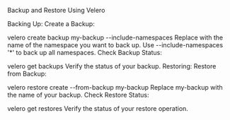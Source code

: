 Backup and Restore Using Velero

Backing Up:
Create a Backup:


velero create backup my-backup --include-namespaces <namespace>
Replace <namespace> with the name of the namespace you want to back up. Use --include-namespaces '*' to back up all namespaces.
Check Backup Status:


velero get backups
Verify the status of your backup.
Restoring:
Restore from Backup:


velero restore create --from-backup my-backup
Replace my-backup with the name of your backup.
Check Restore Status:


velero get restores
Verify the status of your restore operation.
